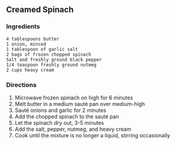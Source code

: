 Creamed Spinach
---------------

### Ingredients

    4 tablespoons butter
    1 onion, minced
    1 tablespoon of garlic salt
    2 bags of frozen chopped spinach
    Salt and freshly ground black pepper
    1/4 teaspoon freshly ground nutmeg
    2 cups heavy cream

### Directions
1. Microwave frozen spinach on high for 6 minutes
2. Melt butter in a medium sauté pan over medium-high
3. Sauté onions and garlic for 2 minutes
4. Add the chopped spinach to the sauté pan
5. Let the spinach dry out, 3-5 minutes
6. Add the salt, pepper, nutmeg, and heavy cream
7. Cook until the mixture is no longer a liquid, stirring occasionally

